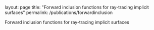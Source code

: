 layout: page
title: "Forward inclusion functions for ray-tracing implicit surfaces"
permalink: /publications/forwardinclusion


Forward inclusion functions for ray-tracing implicit surfaces
